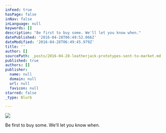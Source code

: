 ```yaml
---
inFeed: true
hasPage: false
inNav: false
inLanguage: null
keywords: []
description: "Be first to buy some. We'll let you know when."
datePublished: '2016-04-28T06:49:52.066Z'
dateModified: '2016-04-28T06:49:45.979Z'
title: ''
author: []
sourcePath: _posts/2016-04-28-leatherjack-prototypes-sent-to-market.md
published: true
authors: []
publisher:
  name: null
  domain: null
  url: null
  favicon: null
starred: false
_type: Blurb

---
```

![](https://the-grid-user-content.s3-us-west-2.amazonaws.com/3fd5aae6-4d9c-4f2f-a7b1-26362329cd78.jpg)

Be first to buy some. We'll let you know when.